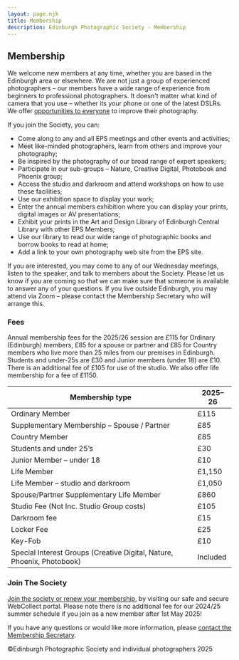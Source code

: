 ```yaml
---
layout: page.njk
title: Membership
description: Edinburgh Photographic Society - Membership
---
```


## Membership

We welcome new members at any time, whether you are based in the Edinburgh area or elsewhere. We are not just a group of experienced photographers – our members have a wide range of experience from beginners to professional photographers. It doesn't matter what kind of camera that you use – whether its your phone or one of the latest DSLRs. We offer [opportunities to everyone](/learning/) to improve their photography.

If you join the Society, you can:

- Come along to any and all EPS meetings and other events and activities;
- Meet like-minded photographers, learn from others and improve your photography;
- Be inspired by the photography of our broad range of expert speakers;
- Participate in our sub-groups – Nature, Creative Digital, Photobook and Phoenix group;
- Access the studio and darkroom and attend workshops on how to use these facilities;
- Use our exhibition space to display your work;
- Enter the annual members exhibition where you can display your prints, digital images or AV presentations;
- Exhibit your prints in the Art and Design Library of Edinburgh Central Library with other EPS Members;
- Use our library to read our wide range of photographic books and borrow books to read at home;
- Add a link to your own photography web site from the EPS site.

If you are interested, you may come to any of our Wednesday meetings, listen to the speaker, and talk to members about the Society. Please let us know if you are coming so that we can make sure that someone is available to answer any of your questions. If you live outside Edinburgh, you may attend via Zoom – please contact the Membership Secretary who will arrange this.

### Fees

Annual membership fees for the 2025/26 session are £115 for Ordinary (Edinburgh) members, £85 for a spouse or partner and £85 for Country members who live more than 25 miles from our premises in Edinburgh. Students and under-25s are £30 and Junior members (under 18) are £10. There is an additional fee of £105 for use of the studio. We also offer life membership for a fee of £1150.

| Membership type                                                                 | 2025–26   |
|----------------------------------------------------------------------------------|-----------|
| Ordinary Member                                                                 | £115      |
| Supplementary Membership – Spouse / Partner                                     | £85       |
| Country Member                                                                   | £85       |
| Students and under 25’s                                                         | £30       |
| Junior Member – under 18                                                        | £10       |
| Life Member                                                                      | £1,150    |
| Life Member – studio and darkroom                                               | £1,050    |
| Spouse/Partner Supplementary Life Member                                        | £860      |
| Studio Fee (Not Inc. Studio Group costs)                                        | £105      |
| Darkroom fee                                                                     | £15       |
| Locker Fee                                                                       | £25       |
| Key-Fob                                                                          | £10       |
| Special Interest Groups (Creative Digital, Nature, Phoenix, Photobook)         | Included  |


### Join The Society

[Join the society or renew your membership](https://webcollect.org.uk/eps), by visiting our safe and secure WebCollect portal. Please note there is no additional fee for our 2024/25 summer schedule if you join as a new member after 1st May 2025!

If you have any questions or would like more information, please [contact the Membership Secretary](mailto:membership@edinburghphotographicsociety.co.uk).

<p class="text-sm mt-12">©Edinburgh Photographic Society and individual photographers 2025</p>